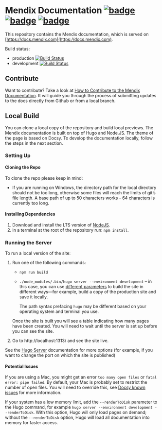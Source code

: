 # Mendix Documentation [![badge](https://img.shields.io/badge/hugo-0.109.0-green.svg)](https://gohugo.io/) [![badge](https://img.shields.io/badge/node-18.14.0-green.svg)](https://nodejs.org/en/) [![badge](https://img.shields.io/badge/docsy-0.6.0-green.svg)](https://www.docsy.dev/)

This repository contains the Mendix documentation, which is served on [https://docs.mendix.com](https://docs.mendix.com).

Build status:

* production [![Build Status](https://secure.travis-ci.org/mendix/docs.png?branch=production)](https://app.travis-ci.com/github/mendix/docs)
* development [![Build Status](https://secure.travis-ci.org/mendix/docs.png?branch=development)](https://app.travis-ci.com/github/mendix/docs)

## Contribute

Want to contribute? Take a look at [How to Contribute to the Mendix Documentation](https://docs.mendix.com/developerportal/community-tools/contribute-to-the-mendix-documentation). It will guide you through the process of submitting updates to the docs directly from Github or from a local branch.

## Local Build

You can clone a local copy of the repository and build local previews. The Mendix documentation is built on top of Hugo and Node.JS. The theme of the page is based on Docsy. To develop the documentation locally, follow the steps in the next section.

### Setting Up

#### Cloning the Repo

To clone the repo please keep in mind:

* If you are running on Windows, the directory path for the local directory should not be too long, otherwise some files will reach the limits of git’s file length. A base path of up to 50 characters works - 64 characters is currently too long.

#### Installing Dependencies

1. Download and install the LTS version of [NodeJS](https://nodejs.org/en/download/).
1. In a terminal at the root of the repository run: `npm install`.

### Running the Server

To run a local version of the site: 

1. Run one of the following commands:

    * `npm run build`
    * `./node_modules/.bin/hugo server --environment development` – in this case, you can use [different parameters](https://gohugo.io/commands/hugo_server/) to build the site in different ways—for example, build a copy of the production site and save it locally. 
    
        The path syntax prefacing `hugo` may be different based on your operating system and terminal you use.

    Once the site is built you will see a table indicating how many pages have been created. You will need to wait until the server is set up before you can see the site.

2. Go to http://localhost:1313/  and see the site live.

See the [Hugo Server](https://gohugo.io/commands/hugo_server/) documentation for more options (for example, if you want to change the port on which the site is published)

#### Potential Issues

If you are using a Mac, you might get an error `too many open files` or `fatal error: pipe failed`. By default, your Mac is probably set to restrict the number of open files. You will need to override this, see [Docsy known issues](https://www.docsy.dev/docs/getting-started/#known-issues) for more information.

If your system has a low memory limit, add the `--renderToDisk` parameter to the Hugo command, for example `hugo server --environment development --renderToDisk`. With this option, Hugo will only load pages on demand; without the `--renderToDisk` option, Hugo will load all documentation into memory for faster access.
